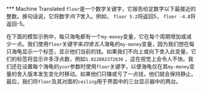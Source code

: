 ﻿*** Machine Translated
`floor`是一个数学关键字，它报告给定数字以下最接近的整数。换句话说，它将数字*向下*舍入。例如， `floor 5.2`将返回5， `floor -4.8`将返回-5。

在下面的模型示例中，每只海龟都有一个`my-money`变量，它在每个周期增加或减少一点。我们使用`floor`关键字来*四舍五入*海龟的`my-money`变量，因为我们想在每只海龟显示一个标签，显示他们当前的钱。如果我们不向上或向下舍入此变量，它们的标签将显示许多浮点数，例如`1.822882372836` ，这在视觉上会令人不快。我们还在设置每个海龟的`ycor`参数时使用`floor`关键字，以便海龟仅在其`my-money`变量的舍入版本发生变化时移动。如果他们只赚或亏了一点钱，他们就会保持静止。最后，我们将`floor`及其对面的`ceiling`用于界面中的三台显示器中的两台。